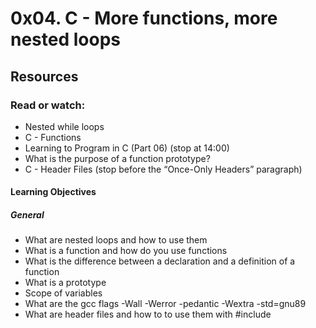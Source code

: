# 0x04. C - More functions, more nested loops

## Resources
### Read or watch:

* Nested while loops
* C - Functions
* Learning to Program in C (Part 06) (stop at 14:00)
* What is the purpose of a function prototype?
* C - Header Files (stop before the “Once-Only Headers” paragraph)

#### Learning Objectives

##### General

* What are nested loops and how to use them
* What is a function and how do you use functions
* What is the difference between a declaration and a definition of a function
* What is a prototype
* Scope of variables
* What are the gcc flags -Wall -Werror -pedantic -Wextra -std=gnu89
* What are header files and how to to use them with #include
